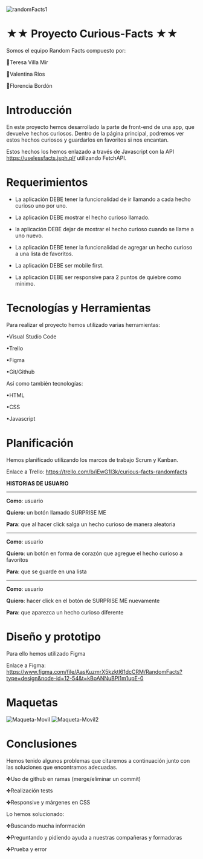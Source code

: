 ![randomFacts1](https://github.com/florienborg/Curious-Facts/assets/131755081/c8a729ff-8ac7-4502-bf7b-c02191b75241)


# ★★ Proyecto Curious-Facts ★★
Somos el equipo Random Facts compuesto por:

 💠Teresa Villa Mir

 💠Valentina Ríos

 💠Florencia Bordón

# Introducción
En este proyecto hemos desarrollado la parte de front-end de una app, que devuelve hechos curiosos.
Dentro de la página principal, podremos ver estos hechos curiosos y guardarlos en favoritos si nos encantan.

Estos hechos los hemos enlazado a través de Javascript con la API https://uselessfacts.jsph.pl/ utilizando FetchAPI.

# Requerimientos

- La aplicación DEBE tener la funcionalidad de ir llamando a cada hecho curioso uno por uno.

- La aplicación DEBE mostrar el hecho curioso llamado.

- la aplicación DEBE dejar de mostrar el hecho curioso cuando se llame a uno nuevo.

- La aplicación DEBE tener la funcionalidad de agregar un hecho curioso a una lista de favoritos.

- La aplicación DEBE ser mobile first.

- La aplicación DEBE ser responsive para 2 puntos de quiebre como mínimo.


# Tecnologías y Herramientas

Para realizar el proyecto hemos utilizado varias herramientas:

•Visual Studio Code

•Trello

•Figma

•Git/Github


Así como también tecnologías:

•HTML 

•CSS

•Javascript



# Planificación
Hemos planificado utilizando los marcos de trabajo Scrum y Kanban.

Enlace a Trello: https://trello.com/b/iEwG1I3k/curious-facts-randomfacts



**HISTORIAS DE USUARIO**

-------------------------------------------------------------------------------

**Como**: usuario 

**Quiero**: un botón llamado SURPRISE ME 

**Para**: que al hacer click salga un hecho curioso de manera aleatoria

--------------------------------------------------------------------------------

**Como**: usuario 

**Quiero**: un botón en forma de corazón que agregue el hecho curioso a favoritos 

**Para**: que se guarde en una lista

---------------------------------------------------------------------------------

**Como**: usuario 

**Quiero**: hacer click en el botón de SURPRISE ME nuevamente 

**Para**: que aparezca un hecho curioso diferente


# Diseño y prototipo
Para ello hemos utilizado Figma

Enlace a Figma: https://www.figma.com/file/AasKuzmrX5kzktl61dcCRM/RandomFacts?type=design&node-id=12-54&t=kBoANNuBPl1m1upE-0

# Maquetas

![Maqueta-Movil](https://github.com/florienborg/Curious-Facts/assets/131755081/95184baa-5053-4389-9d84-209337f76923)
![Maqueta-Movil2](https://github.com/florienborg/Curious-Facts/assets/131755081/6df6c9c6-4e45-4079-a2e2-dd4904c3216f)


# Conclusiones

Hemos tenido algunos problemas que citaremos a continuación junto con las soluciones que encontramos adecuadas.

✤Uso de github en ramas (merge/eliminar un commit)

✤Realización tests

✤Responsive y márgenes en CSS



Lo hemos solucionado:

✤Buscando mucha información

✤Preguntando y pidiendo ayuda a nuestras compañeras y formadoras 

✤Prueba y error




